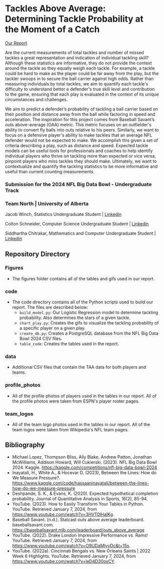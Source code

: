 # Tackles Above Average: Determining Tackle Probability at the Moment of a Catch
[Our Report](https://www.kaggle.com/code/jacobwinch/tackles-above-average)

Are the current measurements of total tackles and number of missed tackles a great representation and indication of individual tackling skill? Although these statistics are informative, they do not provide the context around the tackle as they equally weigh each tackle. For example, a tackle could be hard to make as the player could be far away from the play, but the tackler swoops in to secure the ball carrier against high odds. Rather than measuring individuals by total tackles, we aim to quantify each tackle's difficulty to understand better a defender's true skill level and contribution to the game, ensuring that each play is evaluated in the context of its unique circumstances and challenges. 

We aim to predict a defender’s probability of tackling a ball carrier based on their position and distance away from the ball while factoring in speed and acceleration. The inspiration for this project comes from Baseball Savant’s outs above-average (OAA) metric. This metric focuses on an outfielder's ability to convert fly balls into outs relative to his peers. Similarly, we want to focus on a defensive player's ability to make tackles that an average NFL defender would not be expected to make. We accomplish this given a set of criteria describing a play, such as distance and speed. Expected tackle models can be useful tools for professionals and coaches to help identify individual players who thrive on tackling more than expected or vice versa, pinpoint players who miss tackles they should make. Ultimately, we want to contextualize and quantify the tackling statistics to be more informative and useful than current counting measurements. 

### Submission for the 2024 NFL Big Data Bowl - Undergraduate Track
### Team North | University of Alberta

Jacob Winch, Statistics Undergraduate Student | [Linkedin](https://www.linkedin.com/in/jacob-winch/)

Colton Schneider, Computer Science Undergraduate Student | [Linkedin](https://www.linkedin.com/in/colton-schneider-272940201/)

Siddhartha Chitrakar, Mathematics and Computer Undergraduate Student | [Linkedin](https://www.linkedin.com/in/siddhartha-chitrakar/)

## Repository Directory
### Figures
- The figures folder contains all of the tables and gifs used in our report.
  
### code
- The code directory contains all of the Python scripts used to build our report. The files are described below:
  - `build_model.py`: Our Logistic Regression model to determine tackling probability. Also determines the stars of a given tackle.
  - `chart_play.py`: Creates the gifs to visualize the tackling probability of a specific player on a given play.
  - `create_db.py`: Creates a PostgreSQL database from the NFL Big Data Bowl 2024 CSV files.
  - `table_code`: Creates the tables used in the report.

### data
- Additional CSV files that contain the TAA data for both players and teams. 
### profile_photos
- All of the profile photos of players used in the tables in our report. All of the profile photos were taken from ESPN's player roster pages.

### team_logos
- All of the team logo photos used in the tables in our report. All of the team logos were taken from Wikipedia's NFL team pages.

## Bibliography
- Michael Lopez, Thompson Bliss, Ally Blake, Andrew Patton, Jonathan McWilliams, Addison Howard, Will Cukierski. (2023). NFL Big Data Bowl 2024. Kaggle. https://kaggle.com/competitions/nfl-big-data-bowl-2024
- Inayatali, H., White A., & Hocevar D. (2023), Between the Lines: How do We Measure Pressure?.
https://www.kaggle.com/code/hassaaninayatali/between-the-lines-how-do-we-measure-pressure
- Deshpande, S. K., & Evans, K. (2020). Expected hypothetical completion probability. Journal of Quantitative Analysis in Sports, 16(2), 85-94.
- YouTube. (2023). How to Easily Transform Your Tables in Python. YouTube. Retrieved January 7, 2024, from https://www.youtube.com/watch?v=3HVT0lHaIKg.
- Baseball Savant. (n.d.). Statcast outs above average leaderboard. baseballsavant.com. https://baseballsavant.mlb.com/leaderboard/outs_above_average
- YouTube. (2022). Drake London Impressive Performance vs. Rams! YouTube. Retrieved January 7, 2024, from https://www.youtube.com/watch?v=O9UDaMIyyDc&t=15s.
- YouTube. (2022a). Cincinnati Bengals vs. New Orleans Saints | 2022 Week 6 Highlights. YouTube. Retrieved January 7, 2024, from https://www.youtube.com/watch?v=leD4D30oxCY. 
